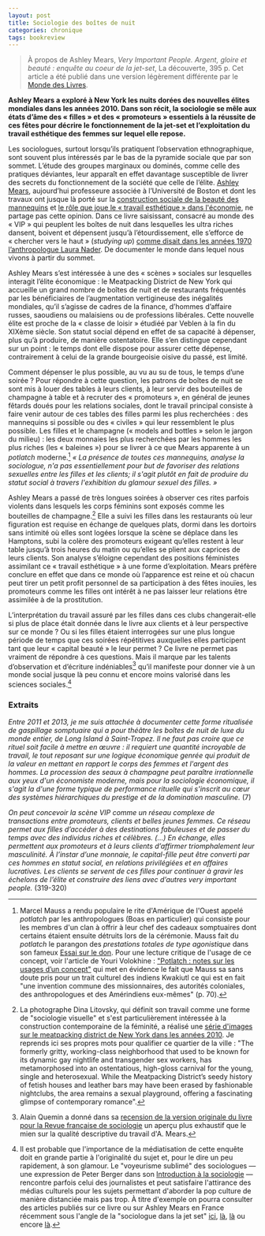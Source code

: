 ```yaml
---
layout: post
title: Sociologie des boîtes de nuit
categories: chronique
tags: bookreview
---
```


> À propos de Ashley Mears, *Very Important People. Argent, gloire et beauté : enquête au coeur de la jet-set*, La découverte, 395 p. Cet article a été publié dans une version légèrement différente par le [Monde des Livres](https://www.lemonde.fr/livres/article/2023/10/15/very-important-people-les-rituels-du-luxe-et-de-la-beaute-au-crible-d-ashley-mears_6194568_3260.html).

**Ashley Mears a exploré à New York les nuits dorées des nouvelles élites mondiales dans les années 2010. Dans son récit, la sociologie se mêle aux états d’âme des « filles » et des « promoteurs » essentiels à la réussite de ces fêtes pour décrire le fonctionnement de la jet-set et l’exploitation du travail esthétique des femmes sur lequel elle repose.**

Les sociologues, surtout lorsqu’ils pratiquent l’observation ethnographique, sont souvent plus intéressés par le bas de la pyramide sociale que par son sommet. L’étude des groupes marginaux ou dominés, comme celle des pratiques déviantes, leur apparaît en effet davantage susceptible de livrer des secrets du fonctionnement de la société que celle de l’élite. [Ashley Mears](https://www.ashleymears.com/), aujourd’hui professeure associée à l’Université de Boston et dont les travaux ont jusque là porté sur la [construction sociale de la beauté des mannequins](https://www.ucpress.edu/book/9780520270763/pricing-beauty) et [le rôle que joue le « travail esthétique » dans l'économie](https://compass.onlinelibrary.wiley.com/doi/10.1111/soc4.12211), ne partage pas cette opinion. Dans ce livre saisissant, consacré au monde des « VIP » qui peuplent les boîtes de nuit dans lesquelles les ultra riches dansent, boivent et dépensent jusqu’à l’étourdissement, elle s’efforce de « chercher vers le haut » (*studying up*) [comme disait dans les années 1970 l’anthropologue Laura Nader](https://files.eric.ed.gov/fulltext/ED065375.pdf). De documenter le monde dans lequel nous vivons à partir du sommet.

Ashley Mears s’est intéressée à une des « scènes » sociales sur lesquelles interagit l’élite économique : le Meatpacking District de New York qui accueille un grand nombre de boîtes de nuit et de restaurants fréquentés par les bénéficiaires de l’augmentation vertigineuse des inégalités mondiales, qu’il s’agisse de cadres de la finance, d’hommes d’affaire russes, saoudiens ou malaisiens ou de professions libérales. Cette nouvelle élite est proche de la « classe de loisir » étudiéé par Veblen à la fin du XIXème siècle. Son statut social dépend en effet de sa capacité à dépenser, plus qu’à produire, de manière ostentatoire. Elle s’en distingue cependant sur un point : le temps dont elle dispose pour assurer cette dépense, contrairement à celui de la grande bourgeoisie oisive du passé, est limité. 

Comment dépenser le plus possible, au vu au su de tous, le temps d’une soirée ? Pour répondre à cette question, les patrons de boîtes de nuit se sont mis à louer des tables à leurs clients, à leur servir des bouteilles de champagne à table et à recruter des « promoteurs », en général de jeunes fêtards doués pour les relations sociales, dont le travail principal consiste à faire venir autour de ces tables des filles parmi les plus recherchées : des mannequins si possible ou des « civiles » qui leur ressemblent le plus possible. Les filles et le champagne (« models and bottles » selon le jargon du milieu) : les deux monnaies les plus recherchées par les hommes les plus riches (les « baleines ») pour se livrer à ce que Mears apparente à un *potlatch* moderne.[^1] *« La présence de toutes ces mannequins, analyse la sociologue, n'a pas essentiellement pour but de favoriser des relations sexuelles entre les filles et les clients; il s'agit plutôt en fait de produire du statut social à travers l'exhibition du glamour sexuel des filles. »*

Ashley Mears a passé de très longues soirées à observer ces rites parfois violents dans lesquels les corps féminins sont exposés comme les bouteilles de champagne.[^2] Elle a suivi les filles dans les restaurants où leur figuration est requise en échange de quelques plats, dormi dans les dortoirs sans intimité où elles sont logées lorsque la scène se déplace dans les Hamptons, subi la colère des promoteurs exigeant qu’elles restent à leur table jusqu’à trois heures du matin ou qu’elles se plient aux caprices de leurs clients. Son analyse s’éloigne cependant des positions féministes assimilant ce « travail esthétique » à une forme d’exploitation. Mears préfère conclure en effet que dans ce monde où l’apparence est reine et où chacun peut tirer un petit profit personnel de sa participation à des fêtes inouïes, les promoteurs comme les filles ont intérêt à ne pas laisser leur relations être assimilée à de la prostitution.

L’interprétation du travail assuré par les filles dans ces clubs changerait-elle si plus de place était donnée dans le livre aux clients et à leur perspective sur ce monde ? Ou si les filles étaient interrogées sur une plus longue période de temps que ces soirées répétitives auxquelles elles participent tant que leur « capital beauté » le leur permet ? Ce livre ne permet pas vraiment de répondre à ces questions. Mais il marque par les talents d’observation et d’écriture indéniables[^3] qu’il manifeste pour donner vie à un monde social jusque là peu connu et encore moins valorisé dans les sciences sociales.[^4]

### Extraits

*Entre 2011 et 2013, je me suis attachée à documenter cette forme ritualisée de gaspillage somptuaire qui a pour théâtre les boîtes de nuit de luxe du monde entier, de Long Island à Saint-Tropez. Il ne faut pas croire que ce rituel soit facile à mettre en œuvre : il requiert une quantité incroyable de travail, le tout reposant sur une logique économique genrée qui produit de la valeur en mettant en rapport le corps des femmes et l'argent des hommes. La procession des seaux à champagne peut paraître irrationnelle aux yeux d'un économiste moderne, mais pour la sociologie économique, il s'agit la d'une forme typique de performance rituelle qui s'inscrit au cœur des systèmes hiérarchiques du prestige et de la domination masculine.* (7)

*On peut concevoir la scène VIP comme un réseau complexe de transactions entre promoteurs, clients et belles jeunes femmes. Ce réseau permet aux filles d’accéder à des destinations fabuleuses et de passer du temps avec des individus riches et célèbres. (…) En échange, elles permettent aux promoteurs et à leurs clients d’affirmer triomphalement leur masculinité. À l’instar d’une monnaie, le capital-fille peut être converti par ces hommes en statut social, en relations privilégiées et en affaires lucratives. Les clients se servent de ces filles pour continuer à gravir les échelons de l’élite et construire des liens avec d’autres very important people.* (319-320)

[^1]: Marcel Mauss a rendu populaire le rite d'Amérique de l'Ouest appelé *potlatch* par les anthropologues (Boas en particulier) qui consiste pour les membres d'un clan à offrir à leur chef des cadeaux somptuaires dont certains étaient ensuite détruits lors de la cérémonie. Mauss fait du *potlatch* le parangon des *prestations totales de type agonistique* dans son fameux [Essai sur le don](http://classiques.uqac.ca/classiques/mauss_marcel/socio_et_anthropo/2_essai_sur_le_don/essai_sur_le_don.html). Pour une lecture critique de l'usage de ce concept, voir l'article de Youri Volokhine : ["Potlatch : notes sur les usages d’un concept"](https://www.persee.fr/doc/asdi_1662-4653_2021_num_16_1_1202) qui met en évidence le fait que Mauss sa sans doute pris pour un trait culturel des indiens Kwakiutl ce qui est en fait "une invention commune des missionnaires, des autorités coloniales, des anthropologues et des Amérindiens eux-mêmes" (p. 70).
[^2]: La photographe Dina Litovsky, qui définit son travail comme une forme de "sociologie visuelle" et s'est particulièrement intéressée à la construction contemporaine de la féminité, a réalisé une [série d'images sur le meatpacking district de New York dans les années 2010](https://dinalitovsky.com/Personal-Projects/MEATPACKING/thumbs). Je reprends ici ses propres mots pour qualifier ce quartier de la ville : "The formerly gritty, working-class neighborhood that used to be known for its dynamic gay nightlife and transgender sex workers, has metamorphosed into an ostentatious, high-gloss carnival for the young, single and heterosexual.  While the Meatpacking District’s seedy history of fetish houses and leather bars may have been erased by fashionable nightclubs, the area remains a sexual playground, offering a fascinating glimpse of contemporary romance".
[^3]: Alain Quemin a donné dans sa [recension de la version originale du livre pour la Revue française de sociologie](https://www-cairn-info.iepnomade-2.grenet.fr/revue-francaise-de-sociologie-2022-2-page-333.htm) un aperçu plus exhaustif que le mien sur la qualité descriptive du travail d'A. Mears.
[^4]: Il est probable que l'importance de la médiatisation de cette enquête doit en grande partie à l'originalité du sujet et, pour le dire un peu rapidement, à son glamour. Le "voyeurisme sublimé" des sociologues — une expression de Peter Berger dans son [Introduction à la sociologie](https://www.editionsladecouverte.fr/Liens/ps/d04923_intro.pdf) — rencontre parfois celui des journalistes et peut satisfaire l'attirance des médias culturels pour les sujets permettant d'aborder la pop culture de manière distanciée mais pas trop. À titre d'exemple on pourra consulter des articles publiés sur ce livre ou sur Ashley Mears en France récemment sous l'angle de la "sociologue dans la jet set" [ici](https://www.lemonde.fr/m-le-mag/article/2023/07/01/ashley-mears-une-sociologue-dans-la-jet-set_6180076_4500055.html), [là](https://www.lesinrocks.com/livres/very-important-people-une-enquete-ethnographique-passionnante-au-coeur-de-la-jet-set-mondiale-594585-20-09-2023/), [là](https://www.liberation.fr/idees-et-debats/ashley-mears-dans-la-jet-set-soit-vous-ressemblez-a-une-mannequin-soit-vous-nentrez-pas-20230916_OTLPWPW3DJH5BJMS4JLGP3DWNE/) ou encore [là](https://www.elle.fr/Loisirs/Sorties/Les-dessous-des-nuits-de-la-jet-set-racontes-par-une-ancienne-infiltree-4146084).
